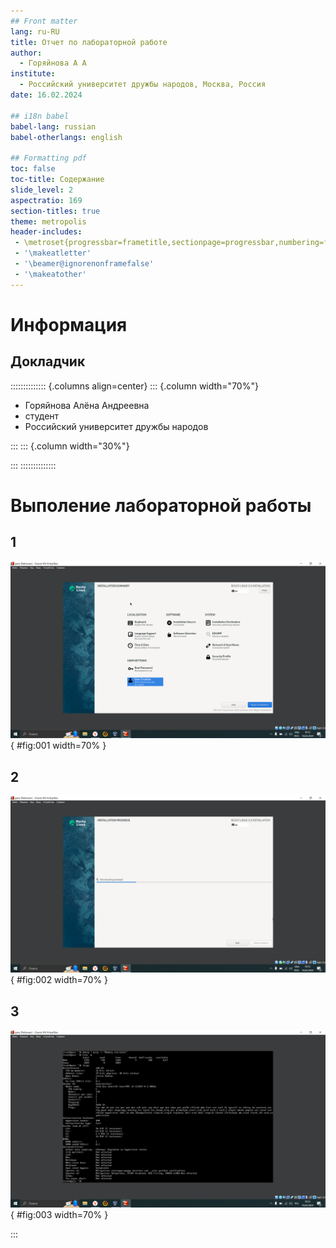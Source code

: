```yaml
---
## Front matter
lang: ru-RU
title: Отчет по лабораторной работе
author:
  - Горяйнова А А
institute:
  - Российский университет дружбы народов, Москва, Россия
date: 16.02.2024

## i18n babel
babel-lang: russian
babel-otherlangs: english

## Formatting pdf
toc: false
toc-title: Содержание
slide_level: 2
aspectratio: 169
section-titles: true
theme: metropolis
header-includes:
 - \metroset{progressbar=frametitle,sectionpage=progressbar,numbering=fraction}
 - '\makeatletter'
 - '\beamer@ignorenonframefalse'
 - '\makeatother'
---
```


# Информация

## Докладчик

:::::::::::::: {.columns align=center}
::: {.column width="70%"}

  * Горяйнова Алёна Андреевна
  * студент
  * Российский университет дружбы народов

:::
::: {.column width="30%"}


:::
::::::::::::::

# Выполение лабораторной работы

## 1

![1 скриншот](image/1.png){ #fig:001 width=70% }
 
## 2

![2 скриншот](image/2.png){ #fig:002 width=70% }
 
## 3

![3 скриншот](image/3.png){ #fig:003 width=70% }
 

:::


